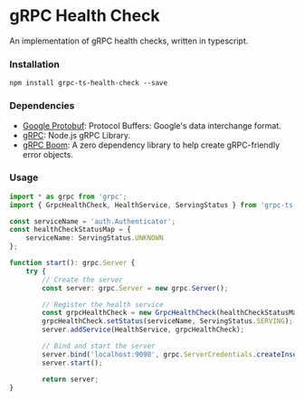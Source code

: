 # gRPC Health Check

An implementation of gRPC health checks, written in typescript.

### Installation

```
npm install grpc-ts-health-check --save
```

### Dependencies

- [Google Protobuf](https://www.npmjs.com/package/google-protobuf): Protocol Buffers: Google's data interchange format.
- [gRPC](https://www.npmjs.com/package/grpc): Node.js gRPC Library.
- [gRPC Boom](https://www.npmjs.com/package/grpc-boom): A zero dependency library to help create gRPC-friendly error objects.

### Usage

```typescript
import * as grpc from 'grpc';
import { GrpcHealthCheck, HealthService, ServingStatus } from 'grpc-ts-health-check';

const serviceName = 'auth.Authenticator';
const healthCheckStatusMap = {
	serviceName: ServingStatus.UNKNOWN
};

function start(): grpc.Server {
	try {
		// Create the server
		const server: grpc.Server = new grpc.Server();

		// Register the health service
		const grpcHealthCheck = new GrpcHealthCheck(healthCheckStatusMap);
		grpcHealthCheck.setStatus(serviceName, ServingStatus.SERVING);
		server.addService(HealthService, grpcHealthCheck);

		// Bind and start the server
		server.bind('localhost:9090', grpc.ServerCredentials.createInsecure());
		server.start();

		return server;
}
```
